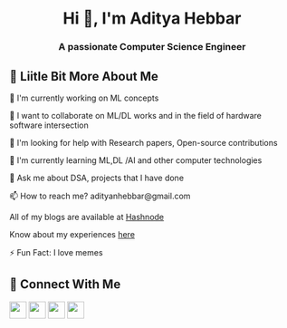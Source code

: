<h1 align="center">Hi 👋, I'm Aditya Hebbar</h1>
<h3 align="center">A passionate Computer Science Engineer</h3>

## 💫 Liitle Bit More About Me
<p>🔭 I'm currently working on ML concepts</p>
<p>👯 I want to collaborate on ML/DL works and in the field of hardware software intersection</p>
<p>🙏 I'm looking for help with Research papers, Open-source contributions</p>
<p>🌱 I'm currently learning ML,DL /AI and other computer technologies</p>
<p>💬 Ask me about DSA, projects that I have done</p>
<p>📫 How to reach me? adityanhebbar@gmail.com</p>
<p>All of my blogs are available at <a href="https://hebbaraditya.hashnode.dev/">Hashnode</a></p>
<p>Know about my experiences <a href="https://docs.google.com/document/d/1djl7mGlRpqu32XDj079iJ-eKN5fpjUUZ/edit?usp=sharing&ouid=106441702425952587756&rtpof=true&sd=true">here</a></p>
<p>⚡ Fun Fact: I love memes</p>



## 👥 Connect With Me
<p>
<a href="https://linkedin.com/in/hebbaraditya"><img src="https://img.shields.io/badge/linkedin-%230077B5.svg?style=for-the-badge&logo=linkedin&logoColor=white" style="margin-bottom: 4px;" height="30px" target="_blank"></a>
<a href="https://twitter.com/hebbar_aditya"><img src="https://img.shields.io/badge/Twitter-%231DA1F2.svg?style=for-the-badge&logo=Twitter&logoColor=white" style="margin-bottom: 4px;" height="30px" target="_blank"></a>
<a href="https://www.kaggle.com/hebbaraditya"><img src="https://img.shields.io/badge/Kaggle-035a7d?style=for-the-badge&logo=kaggle&logoColor=white" style="margin-bottom: 4px;" height="30px" target="_blank"></a>
<a href="https://medium.com/@@hebbaraditya"><img src="https://img.shields.io/badge/Medium-12100E?style=for-the-badge&logo=medium&logoColor=white" style="margin-bottom: 4px;" height="30px" target="_blank"></a>
</p>
